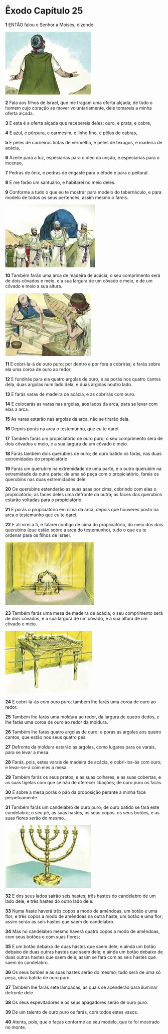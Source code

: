 # Êxodo Capítulo 25

**1** 	ENTÃO falou o Senhor a Moisés, dizendo:

![](../Images/SweetPublishing/2-25-1.jpg) 

**2** 	Fala aos filhos de Israel, que me tragam uma oferta alçada; de todo o homem cujo coração se mover voluntariamente, dele tomareis a minha oferta alçada.

**3** 	E esta é a oferta alçada que recebereis deles: ouro, e prata, e cobre,

**4** 	E azul, e púrpura, e carmesim, e linho fino, e pêlos de cabras,

**5** 	E peles de carneiros tintas de vermelho, e peles de texugos, e madeira de acácia,

**6** 	Azeite para a luz, especiarias para o óleo da unção, e especiarias para o incenso,

**7** 	Pedras de ônix, e pedras de engaste para o éfode e para o peitoral.

**8** 	E me farão um santuário, e habitarei no meio deles.

**9** 	Conforme a tudo o que eu te mostrar para modelo do tabernáculo, e para modelo de todos os seus pertences, assim mesmo o fareis.

![](../Images/SweetPublishing/2-25-2.jpg) 

**10** 	Também farão uma arca de madeira de acácia; o seu comprimento será de dois côvados e meio, e a sua largura de um côvado e meio, e de um côvado e meio a sua altura.

![](../Images/SweetPublishing/2-25-3.jpg) 

**11** 	E cobri-la-á de ouro puro; por dentro e por fora a cobrirás; e farás sobre ela uma coroa de ouro ao redor;

**12** 	E fundirás para ela quatro argolas de ouro, e as porás nos quatro cantos dela, duas argolas num lado dela, e duas argolas noutro lado.

**13** 	E farás varas de madeira de acácia, e as cobrirás com ouro.

**14** 	E colocarás as varas nas argolas, aos lados da arca, para se levar com elas a arca.

**15** 	As varas estarão nas argolas da arca, não se tirarão dela.

**16** 	Depois porás na arca o testemunho, que eu te darei.

**17** 	Também farás um propiciatório de ouro puro; o seu comprimento será de dois côvados e meio, e a sua largura de um côvado e meio.

**18** 	Farás também dois querubins de ouro; de ouro batido os farás, nas duas extremidades do propiciatório.

**19** 	Farás um querubim na extremidade de uma parte, e o outro querubim na extremidade da outra parte; de uma só peça com o propiciatório, fareis os querubins nas duas extremidades dele.

**20** 	Os querubins estenderão as suas asas por cima, cobrindo com elas o propiciatório; as faces deles uma defronte da outra; as faces dos querubins estarão voltadas para o propiciatório.

**21** 	E porás o propiciatório em cima da arca, depois que houveres posto na arca o testemunho que eu te darei.

**22** 	E ali virei a ti, e falarei contigo de cima do propiciatório, do meio dos dois querubins (que estão sobre a arca do testemunho), tudo o que eu te ordenar para os filhos de Israel.

![](../Images/SweetPublishing/2-25-4.jpg) 

**23** 	Também farás uma mesa de madeira de acácia; o seu comprimento será de dois côvados, e a sua largura de um côvado, e a sua altura de um côvado e meio.

![](../Images/SweetPublishing/2-25-5.jpg) 

**24** 	E cobri-la-ás com ouro puro; também lhe farás uma coroa de ouro ao redor.

**25** 	Também lhe farás uma moldura ao redor, da largura de quatro dedos, e lhe farás uma coroa de ouro ao redor da moldura.

**26** 	Também lhe farás quatro argolas de ouro; e porás as argolas aos quatro cantos, que estão nos seus quatro pés.

**27** 	Defronte da moldura estarão as argolas, como lugares para os varais, para se levar a mesa.

**28** 	Farás, pois, estes varais de madeira de acácia, e cobri-los-ás com ouro; e levar-se-á com eles a mesa.

**29** 	Também farás os seus pratos, e as suas colheres, e as suas cobertas, e as suas tigelas com que se hão de oferecer libações; de ouro puro os farás.

**30** 	E sobre a mesa porás o pão da proposição perante a minha face perpetuamente.

**31** 	Também farás um candelabro de ouro puro; de ouro batido se fará este candelabro; o seu pé, as suas hastes, os seus copos, os seus botões, e as suas flores serão do mesmo.

![](../Images/SweetPublishing/2-25-6.jpg) 

**32** 	E dos seus lados sairão seis hastes; três hastes do candelabro de um lado dele, e três hastes do outro lado dele.

**33** 	Numa haste haverá três copos a modo de amêndoas, um botão e uma flor; e três copos a modo de amêndoas na outra haste, um botão e uma flor; assim serão as seis hastes que saem do candelabro.

**34** 	Mas no candelabro mesmo haverá quatro copos a modo de amêndoas, com seus botões e com suas flores;

**35** 	E um botão debaixo de duas hastes que saem dele; e ainda um botão debaixo de duas outras hastes que saem dele; e ainda um botão debaixo de duas outras hastes que saem dele; assim se fará com as seis hastes que saem do candelabro.

**36** 	Os seus botões e as suas hastes serão do mesmo; tudo será de uma só peça, obra batida de ouro puro.

**37** 	Também lhe farás sete lâmpadas, as quais se acenderão para iluminar defronte dele.

**38** 	Os seus espevitadores e os seus apagadores serão de ouro puro.

**39** 	De um talento de ouro puro os farás, com todos estes vasos.

**40** 	Atenta, pois, que o faças conforme ao seu modelo, que te foi mostrado no monte.

